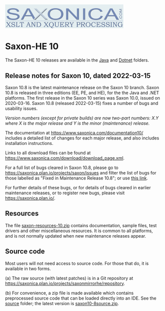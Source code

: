 <img src="https://github.com/Saxonica/Saxon-HE/blob/main/img/logo.gif"
      alt="The Saxonica logo"
      width="384px"
      />

# Saxon-HE 10

The Saxon-HE 10 releases are available in the [Java](Java) and
[Dotnet](Dotnet) folders.

## Release notes for Saxon 10, dated 2022-03-15

Saxon 10.8 is the latest maintenance release on the Saxon 10 branch.
Saxon 10.8 is released in three editions (EE, PE, and HE), for the
the Java and .NET platforms.
The first release in the Saxon 10 series was Saxon 10.0, issued on
2020-03-16. Saxon 10.8 (released 2022-03-15) fixes a number of bugs
and usability issues.

*Version numbers (except for private builds) are now two-part numbers:
X.Y where X is the major release and Y is the minor (maintenance)
release.*


The documentation at https://www.saxonica.com/documentation10/ includes
a detailed list of changes for each major release, and also includes
installation instructions.

Links to all download files can be found at
https://www.saxonica.com/download/download_page.xml.

For a full list of bugs cleared in Saxon 10.8, please go to
https://saxonica.plan.io/projects/saxon/issues and filter the list of bugs for those labelled as
"Fixed in Maintenance Release 10.8"; or use [this
link](https://saxonica.plan.io/projects/saxon/issues?utf8=%E2%9C%93&set_filter=1&sort=id%3Adesc&f%5B%5D=cf_6&op%5Bcf_6%5D=%3D&v%5Bcf_6%5D%5B%5D=80&f%5B%5D=&c%5B%5D=tracker&c%5B%5D=status&c%5B%5D=priority&c%5B%5D=subject&c%5B%5D=assigned_to&c%5B%5D=updated_on&group_by=&t%5B%5D=).

For further details of these bugs, or for details of bugs cleared in
earlier maintenance releases, or to register new bugs, please visit
https://saxonica.plan.io/.

## Resources

The file [saxon-resources-10.zip](resources/saxon-resources-10.zip)
contains documentation, sample files, test drivers and other miscellaneous
resources. It is common to all platforms, and is not normally updated when
new maintenance releases appear.

## Source code

Most users will not need access to source code. For those that do, it
is available in two forms.

(a) The raw source (with latest patches) is in a Git repository at
https://saxonica.plan.io/projects/saxonmirrorhe/repository.

(b) For convenience, a zip file is made available which contains
preprocessed source code that can be loaded directly into an IDE. See the
[source](source) folder; the latest version is
[saxon10-8source.zip](source/saxon10-8source.zip).


